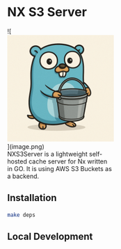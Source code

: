 # NX S3 Server

<div style="-webkit-column-count: 2; -moz-column-count: 2; column-count: 2; -webkit-column-rule: 1px dotted #e0e0e0; -moz-column-rule: 1px dotted #e0e0e0; column-rule: 1px dotted #e0e0e0;">
    <div style="display: inline-block;">
        ![<img src="image.png" width="400px">](image.png)
    </div>
    <div style="display: inline-block;">
        NXS3Server is a lightweight self-hosted cache server for Nx written in GO. It is using AWS S3 Buckets as a backend.
    </div>
</div>

## Installation

```sh
make deps
```

## Local Development

